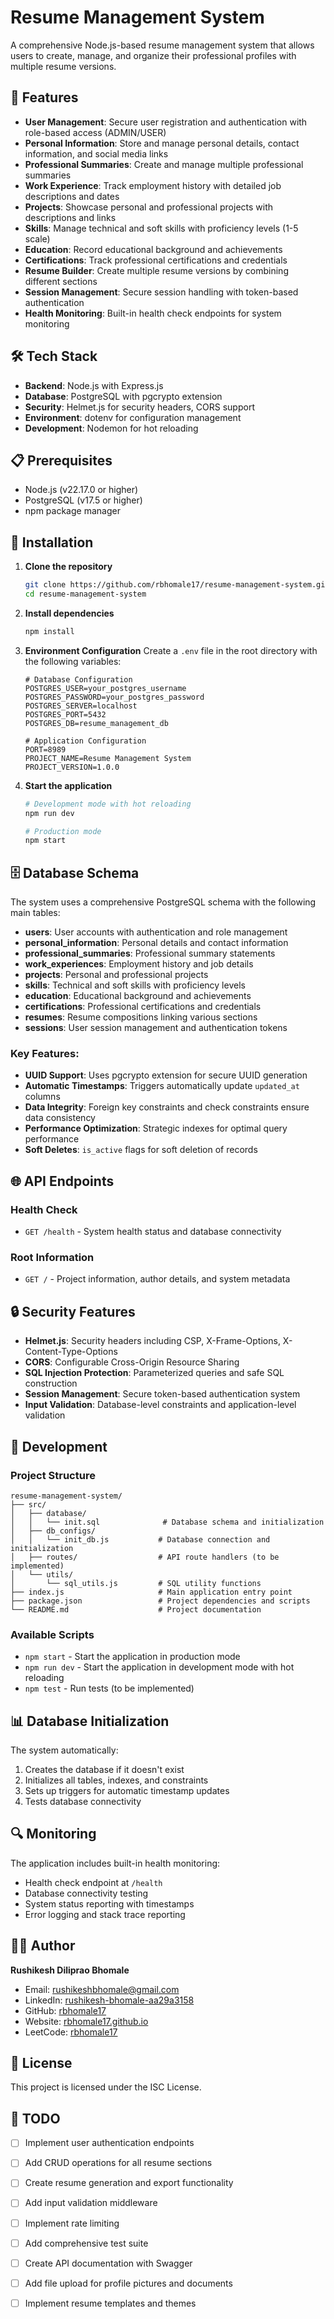# Resume Management System

A comprehensive Node.js-based resume management system that allows users to create, manage, and organize their professional profiles with multiple resume versions.

## 🚀 Features

- **User Management**: Secure user registration and authentication with role-based access (ADMIN/USER)
- **Personal Information**: Store and manage personal details, contact information, and social media links
- **Professional Summaries**: Create and manage multiple professional summaries
- **Work Experience**: Track employment history with detailed job descriptions and dates
- **Projects**: Showcase personal and professional projects with descriptions and links
- **Skills**: Manage technical and soft skills with proficiency levels (1-5 scale)
- **Education**: Record educational background and achievements
- **Certifications**: Track professional certifications and credentials
- **Resume Builder**: Create multiple resume versions by combining different sections
- **Session Management**: Secure session handling with token-based authentication
- **Health Monitoring**: Built-in health check endpoints for system monitoring

## 🛠️ Tech Stack

- **Backend**: Node.js with Express.js
- **Database**: PostgreSQL with pgcrypto extension
- **Security**: Helmet.js for security headers, CORS support
- **Environment**: dotenv for configuration management
- **Development**: Nodemon for hot reloading

## 📋 Prerequisites

- Node.js (v22.17.0 or higher)
- PostgreSQL (v17.5 or higher)
- npm package manager

## 🔧 Installation

1. **Clone the repository**
   ```bash
   git clone https://github.com/rbhomale17/resume-management-system.git
   cd resume-management-system
   ```

2. **Install dependencies**
   ```bash
   npm install
   ```

3. **Environment Configuration**
   Create a `.env` file in the root directory with the following variables:
   ```env
   # Database Configuration
   POSTGRES_USER=your_postgres_username
   POSTGRES_PASSWORD=your_postgres_password
   POSTGRES_SERVER=localhost
   POSTGRES_PORT=5432
   POSTGRES_DB=resume_management_db
   
   # Application Configuration
   PORT=8989
   PROJECT_NAME=Resume Management System
   PROJECT_VERSION=1.0.0
   ```

4. **Start the application**
   ```bash
   # Development mode with hot reloading
   npm run dev
   
   # Production mode
   npm start
   ```

## 🗄️ Database Schema

The system uses a comprehensive PostgreSQL schema with the following main tables:

- **users**: User accounts with authentication and role management
- **personal_information**: Personal details and contact information
- **professional_summaries**: Professional summary statements
- **work_experiences**: Employment history and job details
- **projects**: Personal and professional projects
- **skills**: Technical and soft skills with proficiency levels
- **education**: Educational background and achievements
- **certifications**: Professional certifications and credentials
- **resumes**: Resume compositions linking various sections
- **sessions**: User session management and authentication tokens

### Key Features:
- **UUID Support**: Uses pgcrypto extension for secure UUID generation
- **Automatic Timestamps**: Triggers automatically update `updated_at` columns
- **Data Integrity**: Foreign key constraints and check constraints ensure data consistency
- **Performance Optimization**: Strategic indexes for optimal query performance
- **Soft Deletes**: `is_active` flags for soft deletion of records

## 🌐 API Endpoints

### Health Check
- `GET /health` - System health status and database connectivity

### Root Information
- `GET /` - Project information, author details, and system metadata

## 🔒 Security Features

- **Helmet.js**: Security headers including CSP, X-Frame-Options, X-Content-Type-Options
- **CORS**: Configurable Cross-Origin Resource Sharing
- **SQL Injection Protection**: Parameterized queries and safe SQL construction
- **Session Management**: Secure token-based authentication system
- **Input Validation**: Database-level constraints and application-level validation

## 🚀 Development

### Project Structure
```
resume-management-system/
├── src/
│   ├── database/
│   │   └── init.sql              # Database schema and initialization
│   ├── db_configs/
│   │   └── init_db.js           # Database connection and initialization
│   ├── routes/                  # API route handlers (to be implemented)
│   └── utils/
│       └── sql_utils.js         # SQL utility functions
├── index.js                     # Main application entry point
├── package.json                 # Project dependencies and scripts
└── README.md                    # Project documentation
```

### Available Scripts
- `npm start` - Start the application in production mode
- `npm run dev` - Start the application in development mode with hot reloading
- `npm test` - Run tests (to be implemented)

## 📊 Database Initialization

The system automatically:
1. Creates the database if it doesn't exist
2. Initializes all tables, indexes, and constraints
3. Sets up triggers for automatic timestamp updates
4. Tests database connectivity

## 🔍 Monitoring

The application includes built-in health monitoring:
- Health check endpoint at `/health`
- Database connectivity testing
- System status reporting with timestamps
- Error logging and stack trace reporting

## 👨‍💻 Author

**Rushikesh Diliprao Bhomale**
- Email: rushikeshbhomale@gmail.com
- LinkedIn: [rushikesh-bhomale-aa29a3158](https://www.linkedin.com/in/rushikesh-bhomale-aa29a3158/)
- GitHub: [rbhomale17](https://github.com/rbhomale17)
- Website: [rbhomale17.github.io](https://rbhomale17.github.io/)
- LeetCode: [rbhomale17](https://leetcode.com/u/rbhomale17/)

## 📄 License

This project is licensed under the ISC License.

## 📝 TODO

- [ ] Implement user authentication endpoints
- [ ] Add CRUD operations for all resume sections
- [ ] Create resume generation and export functionality
- [ ] Add input validation middleware
- [ ] Implement rate limiting
- [ ] Add comprehensive test suite
- [ ] Create API documentation with Swagger
- [ ] Add file upload for profile pictures and documents
- [ ] Implement resume templates and themes

